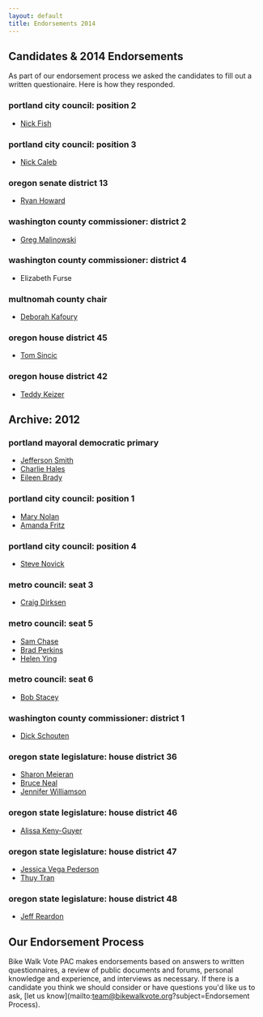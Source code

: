 ```yaml
---
layout: default
title: Endorsements 2014
---
```


## Candidates & 2014 Endorsements

As part of our endorsement process we asked the candidates to
fill out a written questionaire. Here is how they responded.

### portland city council: position 2
* [Nick Fish](/candidates/2014/portland-city-council-position-2/nick-fish.pdf)

### portland city council: position 3
* [Nick Caleb](candidates/2014/portland-city-council-position-3/nick-caleb.pdf)

### oregon senate district 13
* [Ryan Howard](candidates/2014/oregon-state-legislature-senate-district-13/ryan-howard.pdf)

### washington county commissioner: district 2
* [Greg Malinowski](/candidates/2014/washington-county-commissioner-district-2/greg-malinowski.pdf)

### washington county commissioner: district 4
* Elizabeth Furse

### multnomah county chair

* [Deborah Kafoury](/candidates/2014/multnomah-county-chair/deborah-kafoury.pdf)

### oregon house district 45

* [Tom Sincic](/candidates/2014/oregon-legislature-house-district-45/tom-sincic.pdf)

### oregon house district 42

* [Teddy Keizer](/candidates/2014/oregon-legislature-house-district-42/teddy-keizer.pdf)






## Archive: 2012
### portland mayoral democratic primary

  * [Jefferson Smith](/candidates/mayor/jefferson-smith.html)
  * [Charlie Hales](/candidates/mayor/charlie-hales.html)
  * [Eileen Brady](/candidates/mayor/eileen-brady.html)

### portland city council: position 1

  * [Mary Nolan](/candidates/portland-city-council-position-1/mary-nolan.html)
  * [Amanda Fritz](/candidates/portland-city-council-position-1/amanda-fritz.html)

### portland city council: position 4

  * [Steve Novick](/candidates/portland-city-council-position-4/steve-novick.html)

### metro council: seat 3

  * [Craig Dirksen](/candidates/metro-council-seat-3/craig-dirksen.html)

### metro council: seat 5

  * [Sam Chase](/candidates/metro-council-seat-5/sam-chase.html)
  * [Brad Perkins](/candidates/metro-council-seat-5/brad-perkins.html)
  * [Helen Ying](/candidates/metro-council-seat-5/helen-ying.html)

### metro council: seat 6

  * [Bob Stacey](/candidates/metro-council-seat-6/bob-stacey.html)

### washington county commissioner: district 1

  * [Dick Schouten](/candidates/washington-county-commissioner-district-1/dick-schouten.html)

### oregon state legislature: house district 36

  * [Sharon Meieran](/candidates/oregon-state-legislature-house-district-36/sharon-meieran.html)
  * [Bruce Neal](/candidates/oregon-state-legislature-house-district-36/bruce-neal.html)
  * [Jennifer Williamson](/candidates/oregon-state-legislature-house-district-36/jennifer-williamson.html)

### oregon state legislature: house district 46

  * [Alissa Keny-Guyer](/candidates/oregon-state-legislature-house-district-46/alissa-keny-guyer.html)

### oregon state legislature: house district 47

  * [Jessica Vega Pederson](/candidates/oregon-state-legislature-house-district-47/jessica-vega-pederson.html)
  * [Thuy Tran](/candidates/oregon-state-legislature-house-district-47/thuy-tran.html)

### oregon state legislature: house district 48

  * [Jeff Reardon](/candidates/oregon-state-legislature-house-district-48/jeff-reardon.html)

## Our Endorsement Process

Bike Walk Vote PAC makes endorsements based on answers to written
questionnaires, a review of public documents and forums, personal knowledge
and experience, and interviews as necessary.  If there is a candidate you think
we should consider or have questions you'd like us to ask,
[let us know](mailto:team@bikewalkvote.org?subject=Endorsement Process).

